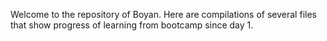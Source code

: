 Welcome to the repository of Boyan.
Here are compilations of several files that show progress of learning
from bootcamp since day 1.

